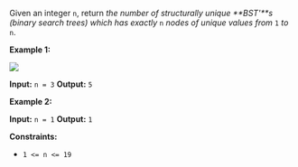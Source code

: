 Given an integer `n`, return _the number of structurally unique **BST'**s (binary search trees) which has exactly_ `n` _nodes of unique values from_ `1` _to_ `n`.

**Example 1:**

![](https://assets.leetcode.com/uploads/2021/01/18/uniquebstn3.jpg)

**Input:** `n = 3`
**Output:** `5`

**Example 2:**

**Input:** `n = 1`
**Output:** `1`

**Constraints:**

-   `1 <= n <= 19`